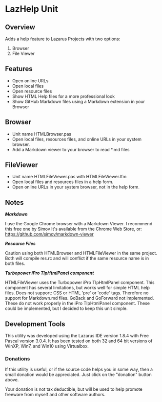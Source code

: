 # LazHelp Unit

## Overview

Adds a help feature to Lazarus Projects with two options:
1. Browser
2. File Viewer

## Features

* Open online URLs
* Open local files
* Open resource files
* Show HTML Help files for a more professional look
* Show GitHub Markdown files using a Markdown extension in your Browser

## Browser

* Unit name HTMLBrowser.pas
* Open local files, resources files, and online URLs in your system browser.
* Add a Markdown viewer to your browser to read *.md files

## FileViewer

* Unit name HTMLFileViewer.pas with HTMLFileViewer.lfm
* Open local files and resources files in a help form.
* Open online URLs in your system browser, not in the help form.

## Notes

*__Markdown__*

I use the Google Chrome browser with a Markdown Viewer.
I recommend this free one by Simov
It's available from the Chrome Web Store, or:
https://github.com/simov/markdown-viewer

*__Resource Files__*

Caution using both HTMLBrowser and HTMLFileViewer in the same project.
Both will compile res.rc and will conflict if the same resource name is in both files.

*__Turbopower iPro TIpHtmlPanel component__*

HTMLFileViewer uses the Turbopower iPro TIpHtmlPanel component.
This component has several limitations, but works well for simple HTML help files.
Does not support: CSS or HTML 'pre' or 'code' tags.
Therefore no support for Markdown.md files.
GoBack and GoForward not implemented.
These do not work properly in the iPro TIpHtmlPanel component.
These could be implemented, but I decided to keep this unit simple.
  
## Development Tools

This utility was developed using the Lazarus IDE version 1.8.4 with Free Pascal version 3.0.4.  It has been tested on both 32 and 64 bit versions of WinXP, Win7, and Win10 using Virtualbox.

### Donations

If this utility is useful, or if the source code helps you in some way, then a small donation would be appreciated.  Just click on the "donation" button above.

Your donation is not tax deductible, but will be used to help promote freeware from myself and other software authors.  


